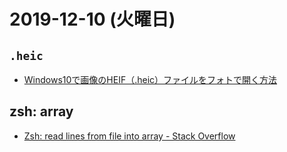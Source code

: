 # 2019-12-10 (火曜日)

## `.heic`

- [Windows10で画像のHEIF（.heic）ファイルをフォトで開く方法](https://win10labo.info/win10-heif-heic/)

## zsh: array

- [Zsh: read lines from file into array - Stack Overflow](https://stackoverflow.com/questions/12651355/zsh-read-lines-from-file-into-array)
